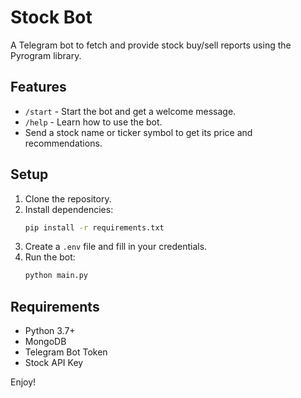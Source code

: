 
# Stock Bot

A Telegram bot to fetch and provide stock buy/sell reports using the Pyrogram library.

## Features

- `/start` - Start the bot and get a welcome message.
- `/help` - Learn how to use the bot.
- Send a stock name or ticker symbol to get its price and recommendations.

## Setup

1. Clone the repository.
2. Install dependencies:
   ```bash
   pip install -r requirements.txt
   ```
3. Create a `.env` file and fill in your credentials.
4. Run the bot:
   ```bash
   python main.py
   ```

## Requirements

- Python 3.7+
- MongoDB
- Telegram Bot Token
- Stock API Key

Enjoy!
